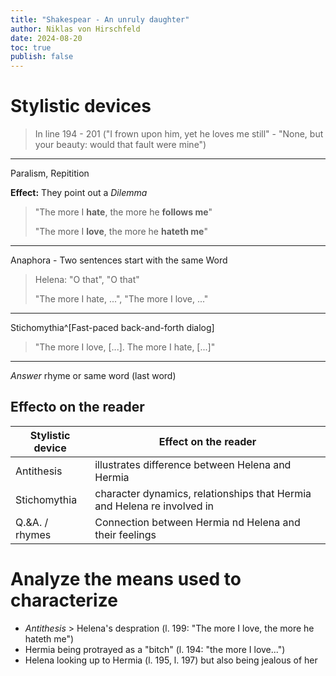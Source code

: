 ```yaml
---
title: "Shakespear - An unruly daughter"
author: Niklas von Hirschfeld
date: 2024-08-20
toc: true
publish: false
---
```


# Stylistic devices

> In line 194 - 201 ("I frown upon him, yet he loves me still" - "None, but your beauty: would that fault were mine")

---

Paralism, Repitition

**Effect:** They point out a _Dilemma_

> "The more I **hate**, the more he **follows me**"
>
> "The more I **love**, the more he **hateth me**"

---

Anaphora - Two sentences start with the same Word

> Helena: "O that", "O that"
>
> "The more I hate, ...", "The more I love, ..."

---

Stichomythia^[Fast-paced back-and-forth dialog]

> "The more I love, [...]. The more I hate, [...]"

---

_Answer_ rhyme or same word (last word)

## Effecto on the reader

| Stylistic device | Effect on the reader                                                    |
| ---------------- | ----------------------------------------------------------------------- |
| Antithesis       | illustrates difference between Helena and Hermia                        |
| Stichomythia     | character dynamics, relationships that Hermia and Helena re involved in |
| Q.\&A. / rhymes  | Connection between Hermia nd Helena and their feelings                  |

# Analyze the means used to characterize

- _Antithesis_ > Helena's despration (l. 199: "The more I love, the more he hateth me")
- Hermia being protrayed as a "bitch" (l. 194: "the more I love...")
- Helena looking up to Hermia (l. 195, l. 197) but also being jealous of her
